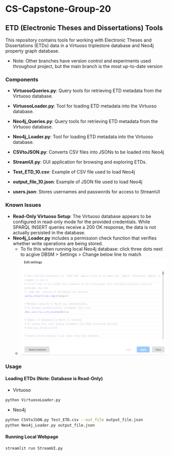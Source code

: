 # CS-Capstone-Group-20

## ETD (Electronic Theses and Dissertations) Tools

This repository contains tools for working with Electronic Theses and Dissertations (ETDs) data in a Virtuoso triplestore database and Neo4j property graph database.
- Note: Other branches have version control and experiments used throughout project, but the main branch is the most up-to-date version

### Components

- **VirtuosoQueries.py**: Query tools for retrieving ETD metadata from the Virtuoso database.
- **VirtuosoLoader.py**: Tool for loading ETD metadata into the Virtuoso database.
- **Neo4j_Queries.py**: Query tools for retrieving ETD metadata from the Virtuoso database.
- **Neo4j_Loader.py**: Tool for loading ETD metadata into the Virtuoso database.
- **CSVtoJSON.py**: Converts CSV files into JSONs to be loaded into Neo4j
- **StreamUI.py**: GUI application for browsing and exploring ETDs.

- **Test_ETD_10.csv**: Example of CSV file used to load Neo4j
- **output_file_10.json**: Example of JSON file used to load Neo4j
- **users.json**: Stores usernames and passwords for access to StreamUI

### Known Issues

- **Read-Only Virtuoso Setup**: The Virtuoso database appears to be configured in read-only mode for the provided credentials. While SPARQL INSERT queries receive a 200 OK response, the data is not actually persisted in the database.
- **Neo4j_Loader.py** includes a permission check function that verifies whether write operations are being stored.
  - To fix this when running local Neo4j database: click three dots next to acgive DBSM > Settings > Change below line to match
  - ![Diagram](Neo4j_Auth_Settings.png)

### Usage

#### Loading ETDs (Note: Database is Read-Only)
- Virtuoso
```bash
python VirtuosoLoader.py 
```
- Neo4j
```bash
python CSVtoJSON.py Test_ETD.csv --out_file output_file.json
python Neo4j_Loader.py output_file.json
```

#### Running Local Webpage
```bash
streamlit run StreamUI.py
```
